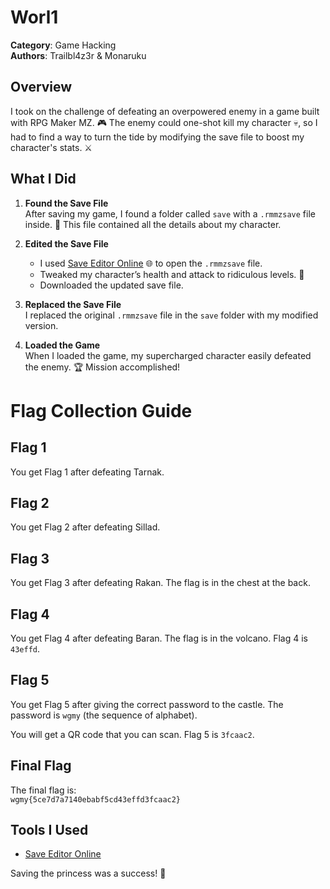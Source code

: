 # Worl1

**Category**: Game Hacking  
**Authors**: Trailbl4z3r & Monaruku  


## Overview  
I took on the challenge of defeating an overpowered enemy in a game built with RPG Maker MZ. 🎮 The enemy could one-shot kill my character 💀, so I had to find a way to turn the tide by modifying the save file to boost my character's stats. ⚔️  

## What I Did  

1. **Found the Save File**  
   After saving my game, I found a folder called `save` with a `.rmmzsave` file inside. 📂 This file contained all the details about my character.  

2. **Edited the Save File**  
   - I used [Save Editor Online](https://saveeditor.online/) 🌐 to open the `.rmmzsave` file.  
   - Tweaked my character’s health and attack to ridiculous levels. 💪  
   - Downloaded the updated save file.  

3. **Replaced the Save File**  
   I replaced the original `.rmmzsave` file in the `save` folder with my modified version.  

4. **Loaded the Game**  
   When I loaded the game, my supercharged character easily defeated the enemy. 🏆 Mission accomplished!

# Flag Collection Guide  

## Flag 1  
You get Flag 1 after defeating Tarnak.  

## Flag 2  
You get Flag 2 after defeating Sillad.  

## Flag 3  
You get Flag 3 after defeating Rakan. The flag is in the chest at the back.  

## Flag 4  
You get Flag 4 after defeating Baran. The flag is in the volcano. Flag 4 is `43effd`.  

## Flag 5  
You get Flag 5 after giving the correct password to the castle. The password is `wgmy` (the sequence of alphabet).  

You will get a QR code that you can scan. Flag 5 is `3fcaac2`.  

## Final Flag  
The final flag is:  
`wgmy{5ce7d7a7140ebabf5cd43effd3fcaac2}`


## Tools I Used  
- [Save Editor Online](https://saveeditor.online/)  

Saving the princess was a success! 👑  
